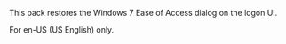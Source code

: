 This pack restores the Windows 7 Ease of Access dialog on the logon UI.

For en-US (US English) only.